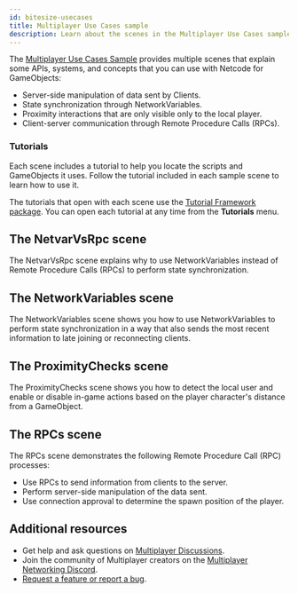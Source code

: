 ```yaml
---
id: bitesize-usecases
title: Multiplayer Use Cases sample
description: Learn about the scenes in the Multiplayer Use Cases sample.
---
```


The [Multiplayer Use Cases Sample](https://github.com/Unity-Technologies/com.unity.multiplayer.samples.bitesize/tree/main/Basic/MultiplayerUseCases) provides multiple scenes that explain some APIs, systems, and concepts that you can use with Netcode for GameObjects:

- Server-side manipulation of data sent by Clients.
- State synchronization through NetworkVariables.
- Proximity interactions that are only visible only to the local player.
- Client-server communication through  Remote Procedure Calls (RPCs).

### Tutorials

Each scene includes a tutorial to help you locate the scripts and GameObjects it uses. Follow the tutorial included in each sample scene to learn how to use it.

The tutorials that open with each scene use the [Tutorial Framework package](https://docs.unity3d.com/Packages/com.unity.learn.iet-framework@4.0/manual/index.html). You can open each tutorial at any time from the **Tutorials** menu.

## The NetvarVsRpc scene

The NetvarVsRpc scene explains why to use NetworkVariables instead of Remote Procedure Calls (RPCs) to perform state synchronization.

## The NetworkVariables scene

The NetworkVariables scene shows you how to use NetworkVariables to perform state synchronization in a way that also sends the most recent information to late joining or reconnecting clients.

## The ProximityChecks scene

The ProximityChecks scene shows you how to detect the local user and enable or disable in-game actions based on the player character's distance from a GameObject.

## The RPCs scene

The RPCs scene demonstrates the following Remote Procedure Call (RPC) processes: 
 * Use RPCs to send information from clients to the server.
 * Perform server-side manipulation of the data sent.
 * Use connection approval to determine the spawn position of the player.

## Additional resources

- Get help and ask questions on [Multiplayer Discussions](https://discussions.unity.com/lists/multiplayer).
- Join the community of Multiplayer creators on the [Multiplayer Networking Discord](https://discord.gg/unity-multiplayer-network).
- [Request a feature or report a bug](https://github.com/Unity-Technologies/com.unity.multiplayer.samples.bitesize/issues/new/choose).

